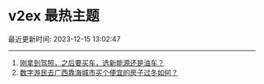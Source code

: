 # v2ex 最热主题

最近更新时间: 2023-12-15 13:02:47

--- 
1. [刚拿到驾照，之后要买车，选新能源还是油车？](https://www.v2ex.com/t/1000550) 
2. [数字游民去广西靠海城市买个便宜的房子过冬如何？](https://www.v2ex.com/t/1000554) 
